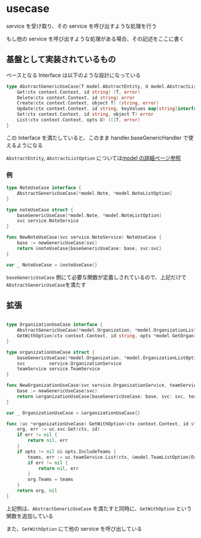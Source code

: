 # usecase

service を受け取り、その service を呼び出すような処理を行う

もし他の service を呼び出すような処理がある場合、その記述をここに書く

## 基盤として実装されているもの

ベースとなる Interface は以下のような設計になっている

```go
type AbstractGenericUseCase[T model.AbstractEntity, U model.AbstractListOption] interface {
	Get(ctx context.Context, id string) (T, error)
	Delete(ctx context.Context, id string) error
	Create(ctx context.Context, object T) (string, error)
	Update(ctx context.Context, id string, keyValues map[string]interface{}) error
	Set(ctx context.Context, id string, object T) error
	List(ctx context.Context, opts U) ([]T, error)
}
```

この Interface を満たしていると、このまま handler.baseGenericHandler で使えるようになる

`AbstractEntity`, `AbstractListOption` については[model の詳細ページ参照](./model.md)

### 例

```go
type NoteUseCase interface {
	AbstractGenericUseCase[*model.Note, *model.NoteListOption]
}

type noteUseCase struct {
	baseGenericUseCase[*model.Note, *model.NoteListOption]
    svc service.NoteService
}

func NewNoteUseCase(svc service.NoteService) NoteUseCase {
	base := newGenericUseCase(svc)
	return &noteUseCase{baseGenericUseCase: base, svc:svc}
}

var _ NoteUseCase = &noteUseCase{}

```

`baseGenericUseCase` 側にて必要な関数が定義しされているので、上記だけで`AbstractGenericUseCase`を満たす

## 拡張

```go

type OrganizationUseCase interface {
	AbstractGenericUseCase[*model.Organization, *model.OrganizationListOption]
	GetWithOption(ctx context.Context, id string, opts *model.GetOrganizationOption) (*model.Organization, error)
}

type organizationUseCase struct {
	baseGenericUseCase[*model.Organization, *model.OrganizationListOption]
	svc         service.OrganizationService
	teamService service.TeamService
}

func NewOrganizationUseCase(svc service.OrganizationService, teamService service.TeamService) OrganizationUseCase {
	base := newGenericUseCase(svc)
	return &organizationUseCase{baseGenericUseCase: base, svc: svc, teamService: teamService}
}

var _ OrganizationUseCase = &organizationUseCase{}

func (uc *organizationUseCase) GetWithOption(ctx context.Context, id string, opts *model.GetOrganizationOption) (*model.Organization, error) {
	org, err := uc.svc.Get(ctx, id)
	if err != nil {
		return nil, err
	}
	if opts != nil && opts.IncludeTeams {
		teams, err := uc.teamService.List(ctx, &model.TeamListOption{OrganizationID: id})
		if err != nil {
			return nil, err
		}
		org.Teams = teams
	}
	return org, nil
}

```

上記例は、`AbstractGenericUseCase` を満たすと同時に、`GetWithOption` という関数を追加している

また、`GetWithOption` にて他の service を呼び出している
